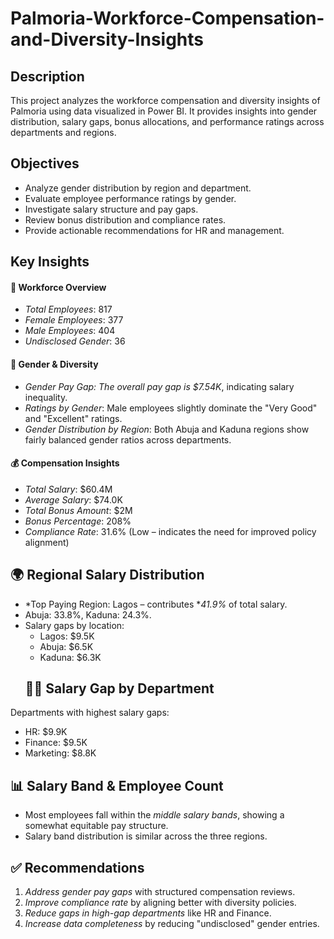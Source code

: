 # Palmoria-Workforce-Compensation-and-Diversity-Insights
## Description
This project analyzes the workforce compensation and diversity insights of Palmoria using data visualized in Power BI. It provides insights into gender distribution, salary 
gaps, bonus allocations, and performance ratings across departments and regions.

## Objectives
- Analyze gender distribution by region and department.
- Evaluate employee performance ratings by gender.
- Investigate salary structure and pay gaps.
- Review bonus distribution and compliance rates.
- Provide actionable recommendations for HR and management.

## Key Insights
#### 👥 Workforce Overview
- *Total Employees*: 817
- *Female Employees*: 377
- *Male Employees*: 404
- *Undisclosed Gender*: 36
#### 📌 Gender & Diversity
- *Gender Pay Gap: The overall pay gap is *$7.54K**, indicating salary inequality.
- *Ratings by Gender*: Male employees slightly dominate the "Very Good" and "Excellent" ratings.
- *Gender Distribution by Region*: Both Abuja and Kaduna regions show fairly balanced gender ratios across departments.
  
#### 💰 Compensation Insights
- *Total Salary*: $60.4M
- *Average Salary*: $74.0K
- *Total Bonus Amount*: $2M
- *Bonus Percentage*: 208%
- *Compliance Rate*: 31.6% (Low – indicates the need for improved policy alignment)
## 🌍 Regional Salary Distribution
- *Top Paying Region: Lagos – contributes **41.9%* of total salary.
- Abuja: 33.8%, Kaduna: 24.3%.
- Salary gaps by location:
  - Lagos: $9.5K
  - Abuja: $6.5K
  - Kaduna: $6.3K
  ## 🧑‍💼 Salary Gap by Department
Departments with highest salary gaps:
- HR: $9.9K
- Finance: $9.5K
- Marketing: $8.8K
## 📊 Salary Band & Employee Count
- Most employees fall within the *middle salary bands*, showing a somewhat equitable pay structure.
- Salary band distribution is similar across the three regions.

## ✅ Recommendations
1. *Address gender pay gaps* with structured compensation reviews.
2. *Improve compliance rate* by aligning better with diversity policies.
3. *Reduce gaps in high-gap departments* like HR and Finance.
4. *Increase data completeness* by reducing "undisclosed" gender entries.


